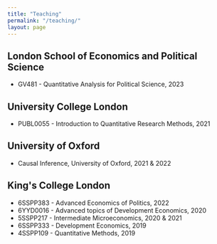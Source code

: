 ```yaml
---
title: "Teaching"
permalink: "/teaching/"
layout: page
---
```


## London School of Economics and Political Science

 - GV481 - Quantitative Analysis for Political Science, 2023

## University College London

- PUBL0055 - Introduction to Quantitative Research Methods, 2021

## University of Oxford

- Causal Inference, University of Oxford, 2021 & 2022

## King's College London 

- 6SSPP383 - Advanced Economics of Politics, 2022
- 6YYD0016 - Advanced topics of Development Economics, 2020
- 5SSPP217 - Intermediate Microeconomics, 2020 & 2021
- 6SSPP333 - Development Economics, 2019
- 4SSPP109 - Quantitative Methods, 2019

